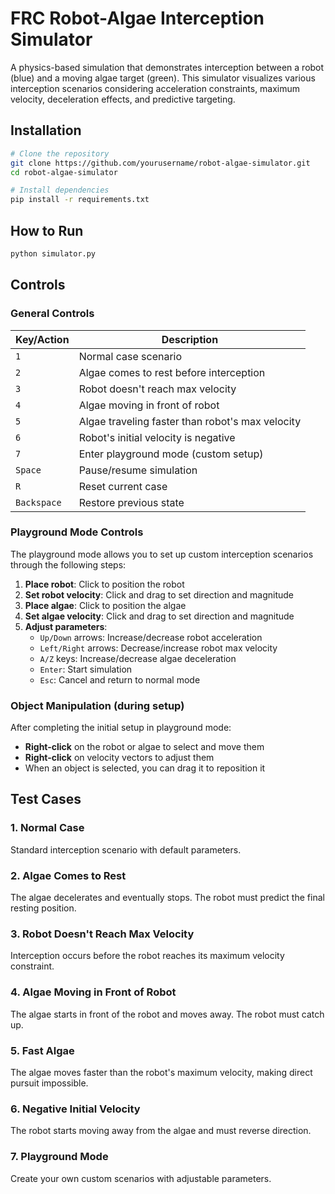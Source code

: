 # FRC Robot-Algae Interception Simulator 

A physics-based simulation that demonstrates interception between a robot (blue) and a moving algae target (green). This simulator visualizes various interception scenarios considering acceleration constraints, maximum velocity, deceleration effects, and predictive targeting.



## Installation

```bash
# Clone the repository
git clone https://github.com/yourusername/robot-algae-simulator.git
cd robot-algae-simulator

# Install dependencies
pip install -r requirements.txt
```

## How to Run

```bash
python simulator.py
```

## Controls

### General Controls

| Key/Action | Description |
|------------|-------------|
| `1` | Normal case scenario |
| `2` | Algae comes to rest before interception |
| `3` | Robot doesn't reach max velocity |
| `4` | Algae moving in front of robot |
| `5` | Algae traveling faster than robot's max velocity |
| `6` | Robot's initial velocity is negative |
| `7` | Enter playground mode (custom setup) |
| `Space` | Pause/resume simulation |
| `R` | Reset current case |
| `Backspace` | Restore previous state |

### Playground Mode Controls

The playground mode allows you to set up custom interception scenarios through the following steps:

1. **Place robot**: Click to position the robot
2. **Set robot velocity**: Click and drag to set direction and magnitude
3. **Place algae**: Click to position the algae
4. **Set algae velocity**: Click and drag to set direction and magnitude
5. **Adjust parameters**:
   - `Up/Down` arrows: Increase/decrease robot acceleration
   - `Left/Right` arrows: Decrease/increase robot max velocity
   - `A/Z` keys: Increase/decrease algae deceleration
   - `Enter`: Start simulation
   - `Esc`: Cancel and return to normal mode

### Object Manipulation (during setup)

After completing the initial setup in playground mode:
- **Right-click** on the robot or algae to select and move them
- **Right-click** on velocity vectors to adjust them
- When an object is selected, you can drag it to reposition it

## Test Cases

### 1. Normal Case
Standard interception scenario with default parameters.

### 2. Algae Comes to Rest
The algae decelerates and eventually stops. The robot must predict the final resting position.

### 3. Robot Doesn't Reach Max Velocity
Interception occurs before the robot reaches its maximum velocity constraint.

### 4. Algae Moving in Front of Robot
The algae starts in front of the robot and moves away. The robot must catch up.

### 5. Fast Algae
The algae moves faster than the robot's maximum velocity, making direct pursuit impossible.

### 6. Negative Initial Velocity
The robot starts moving away from the algae and must reverse direction.

### 7. Playground Mode
Create your own custom scenarios with adjustable parameters.
